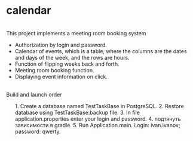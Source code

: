 # calendar

<br>This project implements a meeting room booking system

<ul>
  <li>Authorization by login and password.</li>
  <li>Calendar of events, which is a table, where the columns are the dates and days of the week, and the rows are hours.</li>
  <li>Function of flipping weeks back and forth.</li>
  <li>Meeting room booking function.</li>
  <li>Displaying event information on click.	</li>
</ul>

<br>Build and launch order

<ul>
  1. Create a database named TestTaskBase in PostgreSQL.
  2. Restore database using TestTaskBase.backup file.
  3. In file application.properties enter your login and password.
  4. подтянуть зависимости в gradle.</li>
  5. Run Application.main. Login: ivan.ivanov; password: qwerty.
</ul>




